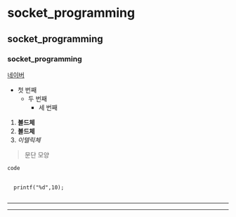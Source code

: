 # socket_programming
## socket_programming
### socket_programming

[네이버](https://naver.com)

- 첫 번째
  - 두 번째
    - 세 번째

1. **볼드체**
2. __볼드체__
3. *이텔릭체*

>문단 모양

```
code
```

<pre>
  <code>
  printf("%d",10);
  </code>
</pre>

* * *
<hr/>


